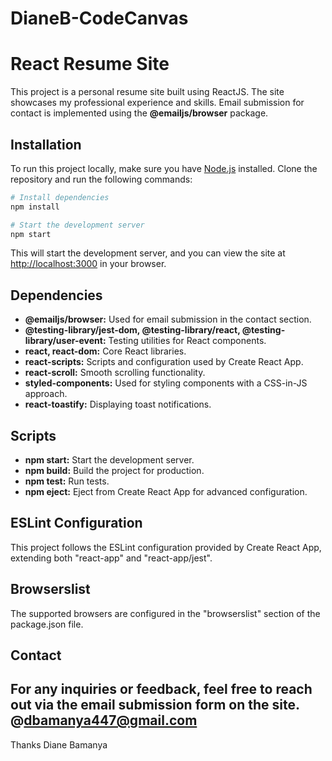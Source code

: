 # DianeB-CodeCanvas

 

# React Resume Site

This project is a personal resume site built using ReactJS. The site showcases my professional experience and skills. Email submission for contact is implemented using the **@emailjs/browser** package.

## Installation

To run this project locally, make sure you have [Node.js](https://nodejs.org/) installed. Clone the repository and run the following commands:

```bash
# Install dependencies
npm install

# Start the development server
npm start
```

This will start the development server, and you can view the site at [http://localhost:3000](http://localhost:3000) in your browser.

## Dependencies

- **@emailjs/browser:** Used for email submission in the contact section.
- **@testing-library/jest-dom, @testing-library/react, @testing-library/user-event:** Testing utilities for React components.
- **react, react-dom:** Core React libraries.
- **react-scripts:** Scripts and configuration used by Create React App.
- **react-scroll:** Smooth scrolling functionality.
- **styled-components:** Used for styling components with a CSS-in-JS approach.
- **react-toastify:** Displaying toast notifications.

## Scripts

- **npm start:** Start the development server.
- **npm build:** Build the project for production.
- **npm test:** Run tests.
- **npm eject:** Eject from Create React App for advanced configuration.

## ESLint Configuration

This project follows the ESLint configuration provided by Create React App, extending both "react-app" and "react-app/jest".

## Browserslist

The supported browsers are configured in the "browserslist" section of the package.json file.

## Contact

For any inquiries or feedback, feel free to reach out via the email submission form on the site.
@dbamanya447@gmail.com
---


Thanks Diane Bamanya
 